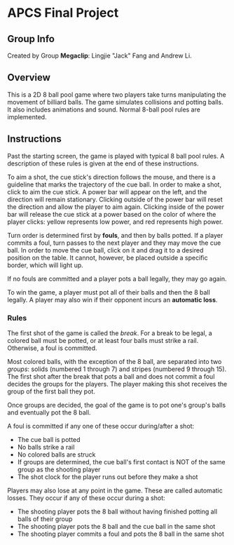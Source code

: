 # APCS Final Project

## Group Info
Created by Group **Megaclip**: Lingjie "Jack" Fang and Andrew Li.

## Overview
This is a 2D 8 ball pool game where two players take turns manipulating the
movement of billiard balls. The game simulates collisions and potting balls.
It also includes animations and sound. Normal 8-ball pool rules are implemented.

## Instructions
Past the starting screen, the game is played with typical 8 ball pool rules. A
description of these rules is given at the end of these instructions.

To aim a shot, the cue stick's direction follows the mouse, and there is a
guideline that marks the trajectory of the cue ball. In order to make a shot,
click to aim the cue stick. A power bar will appear on the left, and the
direction will remain stationary. Clicking outside of the power bar will reset
the direction and allow the player to aim again. Clicking inside of the power
bar will release the cue stick at a power based on the color of where the player
clicks: yellow represents low power, and red represents high power.

Turn order is determined first by **fouls**, and then by balls potted. If a
player commits a foul, turn passes to the next player and they may move the cue
ball. In order to move the cue ball, click on it and drag it to a desired
position on the table. It cannot, however, be placed outside a specific border,
which will light up.

If no fouls are committed and a player pots a ball legally, they may go again.

To win the game, a player must pot all of their balls and then the 8 ball legally.
A player may also win if their opponent incurs an **automatic loss**.

### Rules
The first shot of the game is called the *break*. For a break to be legal,
a colored ball must be potted, or at least four balls must strike a rail.
Otherwise, a foul is committed.

Most colored balls, with the exception of the 8 ball, are separated into two
*groups*: solids (numbered 1 through 7) and stripes (numbered 9 through 15).
The first shot after the break that pots a ball and does not commit a foul
decides the groups for the players. The player making this shot receives the
group of the first ball they pot.

Once groups are decided, the goal of the game is to pot one's group's balls
and eventually pot the 8 ball.

A foul is committed if any one of these occur during/after a shot:
- The cue ball is potted
- No balls strike a rail
- No colored balls are struck
- If groups are determined, the cue ball's first contact is NOT of the same
group as the shooting player
- The shot clock for the player runs out before they make a shot

Players may also lose at any point in the game. These are called automatic
losses. They occur if any of these occur during a shot:
- The shooting player pots the 8 ball without having finished potting all balls
of their group
- The shooting player pots the 8 ball and the cue ball in the same shot
- The shooting player commits a foul and pots the 8 ball in the same shot
